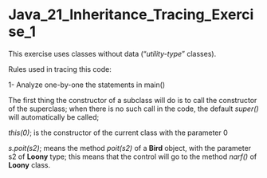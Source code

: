 # Java_21_Inheritance_Tracing_Exercise_1

This exercise uses classes without data (“_utility-type_” classes).

Rules used in tracing this code:

1- Analyze one-by-one the statements in main()

The first thing the constructor of a subclass will do is to call the constructor of the superclass; when there is no such call in the code, the default _super()_ will automatically be called; 

_this(0)_;   is the constructor of the current class with the parameter 0

_s.poit(s2)_;  means the method _poit(s2)_ of a **Bird** object, with the parameter s2 of **Loony** type; this means that the control will go to the method _narf()_ of **Loony** class.


